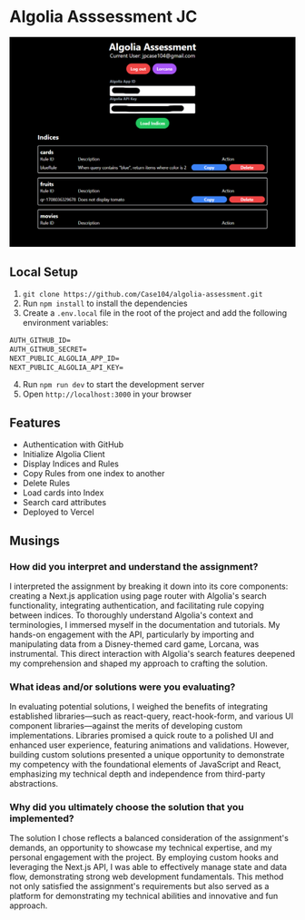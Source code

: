 # Algolia Asssessment JC

![alt text](documentation/image.png)

## Local Setup
1. `git clone https://github.com/Case104/algolia-assessment.git`
2. Run `npm install` to install the dependencies
3. Create a `.env.local` file in the root of the project and add the following environment variables:
```
AUTH_GITHUB_ID=
AUTH_GITHUB_SECRET=
NEXT_PUBLIC_ALGOLIA_APP_ID=
NEXT_PUBLIC_ALGOLIA_API_KEY=
```
4. Run `npm run dev` to start the development server
5. Open `http://localhost:3000` in your browser

## Features
- Authentication with GitHub
- Initialize Algolia Client
- Display Indices and Rules
- Copy Rules from one index to another
- Delete Rules
- Load cards into Index
- Search card attributes
- Deployed to Vercel

## Musings

### How did you interpret and understand the assignment?
I interpreted the assignment by breaking it down into its core components: creating a Next.js application using page router with Algolia's search functionality, integrating authentication, and facilitating rule copying between indices. To thoroughly understand Algolia's context and terminologies, I immersed myself in the documentation and tutorials. My hands-on engagement with the API, particularly by importing and manipulating data from a Disney-themed card game, Lorcana, was instrumental. This direct interaction with Algolia's search features deepened my comprehension and shaped my approach to crafting the solution.

### What ideas and/or solutions were you evaluating?
In evaluating potential solutions, I weighed the benefits of integrating established libraries—such as react-query, react-hook-form, and various UI component libraries—against the merits of developing custom implementations. Libraries promised a quick route to a polished UI and enhanced user experience, featuring animations and validations. However, building custom solutions presented a unique opportunity to demonstrate my competency with the foundational elements of JavaScript and React, emphasizing my technical depth and independence from third-party abstractions.

### Why did you ultimately choose the solution that you implemented?
The solution I chose reflects a balanced consideration of the assignment's demands, an opportunity to showcase my technical expertise, and my personal engagement with the project. By employing custom hooks and leveraging the Next.js API, I was able to effectively manage state and data flow, demonstrating strong web development fundamentals. This method not only satisfied the assignment's requirements but also served as a platform for demonstrating my technical abilities and innovative and fun approach.
